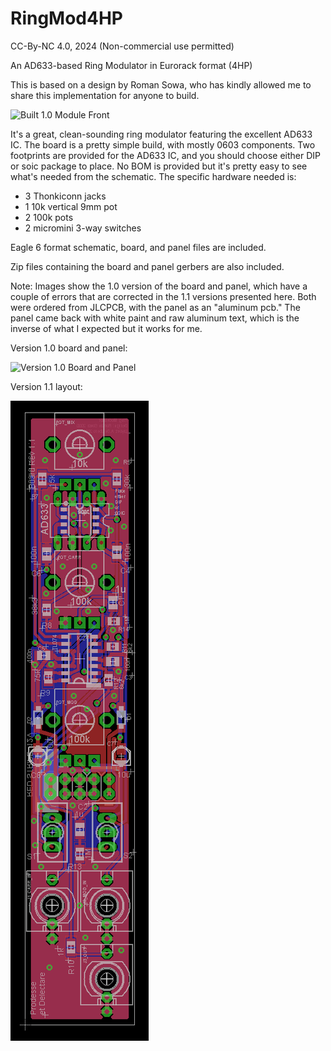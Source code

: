 # RingMod4HP
CC-By-NC 4.0, 2024 (Non-commercial use permitted)

An AD633-based Ring Modulator in Eurorack format (4HP)

This is based on a design by Roman Sowa, who has kindly allowed me to share this implementation for anyone to build.

![Built 1.0 Module Front](https://github.com/Logarhythm1/RingMod4HP/blob/main/images/RingMod%201.0%20front.png)

It's a great, clean-sounding ring modulator featuring the excellent AD633 IC.
The board is a pretty simple build, with mostly 0603 components. Two footprints are provided for the AD633 IC, and you should choose either DIP or soic package to place. No BOM is provided but it's pretty easy to see what's needed from the schematic. The specific hardware needed is:

- 3 Thonkiconn jacks
- 1 10k vertical 9mm pot
- 2 100k pots
- 2 micromini 3-way switches


Eagle 6 format schematic, board, and panel files are included.

Zip files containing the board and panel gerbers are also included.

Note: Images show the 1.0 version of the board and panel, which have a couple of errors that are corrected in the 1.1 versions presented here. Both were ordered from JLCPCB, with the panel as an "aluminum pcb." The panel came back with white paint and raw aluminum text, which is the inverse of what I expected but it works for me.

Version 1.0 board and panel:

![Version 1.0 Board and Panel](https://github.com/Logarhythm1/RingMod4HP/blob/main/images/RingMod%201.0%20Panel%20%2B%20board.png)


Version 1.1 layout:

![Version 1.1 board](https://github.com/Logarhythm1/RingMod4HP/blob/main/images/RingMod%201.1%20Board%20CAD%20with%20ground%20planes.png)
